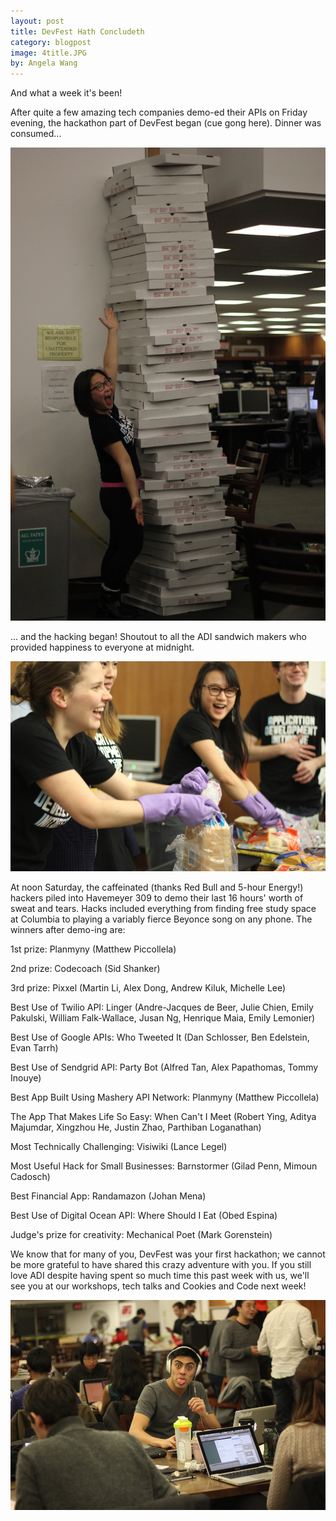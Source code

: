 ```yaml
---
layout: post
title: DevFest Hath Concludeth
category: blogpost
image: 4title.JPG
by: Angela Wang
---
```

And what a week it's been! 

After quite a few amazing tech companies demo-ed their APIs on Friday evening, the hackathon part of DevFest began (cue gong here). Dinner was consumed...

![leaning tower of pizza](/img/4janepizza.JPG)

... and the hacking began! Shoutout to all the ADI sandwich makers who provided happiness to everyone at midnight. 

![sandwiches being made](/img/4sandwiches.JPG)

At noon Saturday, the caffeinated (thanks Red Bull and 5-hour Energy!) hackers piled into Havemeyer 309 to demo their last 16 hours' worth of sweat and tears. Hacks included everything from finding free study space at Columbia to playing a variably fierce Beyonce song on any phone. The winners after demo-ing are:

1st prize: Planmyny (Matthew Piccollela)

2nd prize: Codecoach (Sid Shanker)

3rd prize: Pixxel (Martin Li, Alex Dong, Andrew Kiluk, Michelle Lee)

Best Use of Twilio API: Linger (Andre-Jacques de Beer, Julie Chien, Emily Pakulski, William Falk-Wallace, Jusan Ng, Henrique Maia, Emily Lemonier)

Best Use of Google APIs: Who Tweeted It (Dan Schlosser, Ben Edelstein, Evan Tarrh)

Best Use of Sendgrid API: Party Bot (Alfred Tan, Alex Papathomas, Tommy Inouye)

Best App Built Using Mashery API Network: Planmyny (Matthew Piccollela)

The App That Makes Life So Easy: When Can't I Meet (Robert Ying, Aditya Majumdar, Xingzhou He, Justin Zhao, Parthiban Loganathan)

Most Technically Challenging: Visiwiki (Lance Legel)

Most Useful Hack for Small Businesses: Barnstormer (Gilad Penn, Mimoun Cadosch)

Best Financial App: Randamazon (Johan Mena)

Best Use of Digital Ocean API: Where Should I Eat (Obed Espina)

Judge's prize for creativity: Mechanical Poet (Mark Gorenstein)

We know that for many of you, DevFest was your first hackathon; we cannot be more grateful to have shared this crazy adventure with you. If you still love ADI despite having spent so much time this past week with us, we'll see you at our workshops, tech talks and Cookies and Code next week!

![devfester](/img/4devfester.JPG)



